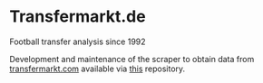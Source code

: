 # Transfermarkt.de
Football transfer analysis since 1992

Development and maintenance of the scraper to obtain data from [transfermarkt.com](https://www.transfermarkt.com/) available via [this](https://github.com/ewenme/transfers) repository.



